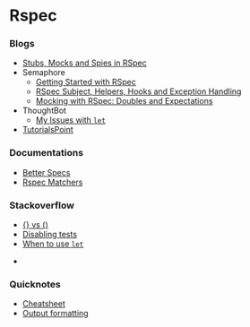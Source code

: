 # Rspec

### Blogs

* [Stubs, Mocks and Spies in RSpec](https://about.futurelearn.com/blog/stubs-mocks-spies-rspec/)
* Semaphore
  * [Getting Started with RSpec](https://semaphoreci.com/community/tutorials/getting-started-with-rspec)
  * [RSpec Subject, Helpers, Hooks and Exception Handling](https://semaphoreci.com/community/tutorials/rspec-subject-helpers-hooks-and-exception-handling)
  * [Mocking with RSpec: Doubles and Expectations](https://semaphoreci.com/community/tutorials/mocking-with-rspec-doubles-and-expectations)
* ThoughtBot
  * [My Issues with `let`](https://robots.thoughtbot.com/my-issues-with-let)
* [TutorialsPoint](http://www.tutorialspoint.com/rspec/index.htm)

### Documentations

* [Better Specs](http://betterspecs.org/)
* [Rspec Matchers](http://cheatrags.com/rspec-matchers)


### Stackoverflow

* [{} vs ()](http://stackoverflow.com/questions/21567838/when-to-use-curly-braces-vs-parenthesis-in-expect-rspec-method)
* [Disabling tests](http://stackoverflow.com/questions/5918606/disable-a-group-of-tests-in-rspec)
* [When to use `let`](http://stackoverflow.com/questions/5359558/when-to-use-rspec-let)

-

### Quicknotes

* [Cheatsheet](https://github.com/ogirginc/Notes/blob/master/lib/Rspec/cheatsheet.md)
* [Output formatting](https://github.com/ogirginc/Notes/blob/master/lib/Rspec/Quicknotes/output-format.md)
